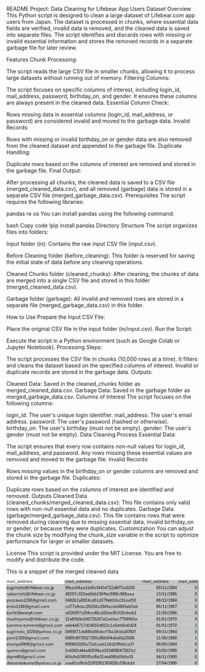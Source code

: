 README
Project: Data Cleaning for Lifebear App Users Dataset
Overview
This Python script is designed to clean a large dataset of Lifebear.com app users from Japan. The dataset is processed in chunks, where essential data fields are verified, invalid data is removed, and the cleaned data is saved into separate files. The script identifies and discards rows with missing or invalid essential information and stores the removed records in a separate garbage file for later review.

Features
Chunk Processing:

The script reads the large CSV file in smaller chunks, allowing it to process large datasets without running out of memory.
Filtering Columns:

The script focuses on specific columns of interest, including login_id, mail_address, password, birthday_on, and gender. It ensures these columns are always present in the cleaned data.
Essential Column Check:

Rows missing data in essential columns (login_id, mail_address, or password) are considered invalid and moved to the garbage data.
Invalid Records:

Rows with missing or invalid birthday_on or gender data are also removed from the cleaned dataset and appended to the garbage file.
Duplicate Handling:

Duplicate rows based on the columns of interest are removed and stored in the garbage file.
Final Output:

After processing all chunks, the cleaned data is saved to a CSV file (merged_cleaned_data.csv), and all removed (garbage) data is stored in a separate CSV file (merged_garbage_data.csv).
Prerequisites
The script requires the following libraries:

pandas
re
os
You can install pandas using the following command:

bash
Copy code
!pip install pandas
Directory Structure
The script organizes files into folders:

Input folder (in): Contains the raw input CSV file (input.csv).

Before Cleaning folder (before_cleaning): This folder is reserved for saving the initial state of data before any cleaning operations.

Cleaned Chunks folder (cleaned_chunks): After cleaning, the chunks of data are merged into a single CSV file and stored in this folder (merged_cleaned_data.csv).

Garbage folder (garbage): All invalid and removed rows are stored in a separate file (merged_garbage_data.csv) in this folder.

How to Use
Prepare the Input CSV File:

Place the original CSV file in the input folder (in/input.csv).
Run the Script:

Execute the script in a Python environment (such as Google Colab or Jupyter Notebook).
Processing Steps:

The script processes the CSV file in chunks (10,000 rows at a time).
It filters and cleans the dataset based on the specified columns of interest.
Invalid or duplicate records are stored in the garbage data.
Outputs:

Cleaned Data: Saved in the cleaned_chunks folder as merged_cleaned_data.csv.
Garbage Data: Saved in the garbage folder as merged_garbage_data.csv.
Columns of Interest
The script focuses on the following columns:

login_id: The user's unique login identifier.
mail_address: The user's email address.
password: The user's password (hashed or otherwise).
birthday_on: The user's birthday (must not be empty).
gender: The user's gender (must not be empty).
Data Cleaning Process
Essential Data:

The script ensures that every row contains non-null values for login_id, mail_address, and password. Any rows missing these essential values are removed and moved to the garbage file.
Invalid Records:

Rows missing values in the birthday_on or gender columns are removed and stored in the garbage file.
Duplicates:

Duplicate rows based on the columns of interest are identified and removed.
Outputs
Cleaned Data (cleaned_chunks/merged_cleaned_data.csv):
This file contains only valid rows with non-null essential data and no duplicates.
Garbage Data (garbage/merged_garbage_data.csv):
This file contains rows that were removed during cleaning due to missing essential data, invalid birthday_on or gender, or because they were duplicates.
Customization
You can adjust the chunk size by modifying the chunk_size variable in the script to optimize performance for larger or smaller datasets.

License
This script is provided under the MIT License. You are free to modify and distribute the code.

This is a snippet of the merged cleaned data

![pic](LifeBear_Clean.png)




